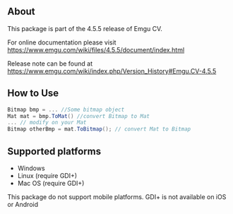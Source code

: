 ## About

This package is part of the 4.5.5 release of Emgu CV. 

For online documentation please visit
<https://www.emgu.com/wiki/files/4.5.5/document/index.html>

Release note can be found at
<https://www.emgu.com/wiki/index.php/Version_History#Emgu.CV-4.5.5>

## How to Use

```csharp
Bitmap bmp = ... //Some bitmap object
Mat mat = bmp.ToMat() //convert Bitmap to Mat
... // modify on your Mat
Bitmap otherBmp = mat.ToBitmap(); // convert Mat to Bitmap
```

## Supported platforms

* Windows
* Linux (require GDI+)
* Mac OS (require GDI+)

This package do not support mobile platforms. GDI+ is not available on iOS or Android
